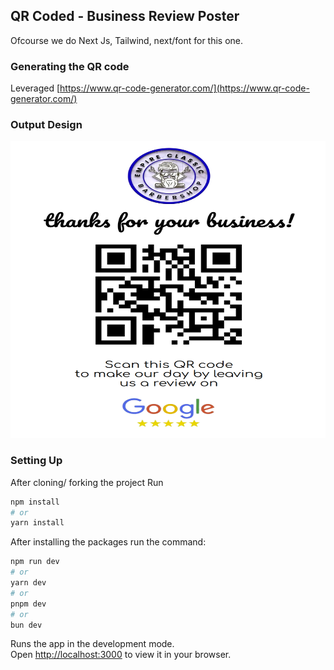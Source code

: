 
## QR Coded - Business Review Poster

Ofcourse we do Next Js, Tailwind, next/font for this one.

### Generating the QR code

Leveraged [https://www.qr-code-generator.com/](https://www.qr-code-generator.com/)

### Output Design

<img src="https://github.com/joesoftmwai/QR_coded_business_review/blob/main/public/EmpireClassics777.png" alt="top_learners" width="685" height="475" />

### Setting Up

After cloning/ forking the project Run

```bash
npm install
# or
yarn install
```

After installing the packages run the command:

```bash
npm run dev
# or
yarn dev
# or
pnpm dev
# or
bun dev
```

Runs the app in the development mode.\
Open [http://localhost:3000](http://localhost:3000) to view it in your browser.
